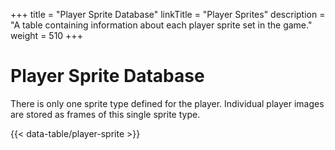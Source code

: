 +++
title = "Player Sprite Database"
linkTitle = "Player Sprites"
description = "A table containing information about each player sprite set in the game."
weight = 510
+++

# Player Sprite Database

There is only one sprite type defined for the player. Individual player images are stored as frames of this single sprite type.

{{< data-table/player-sprite >}}
